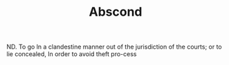 ---
title: Abscond
permalink: "/definitions/abscond.html"
body: ND. To go ln a clandestine manner out of the jurisdiction of the courts; or
  to lie concealed, ln order to avoid theft pro-cess
published_at: '2018-07-07'
layout: post
---